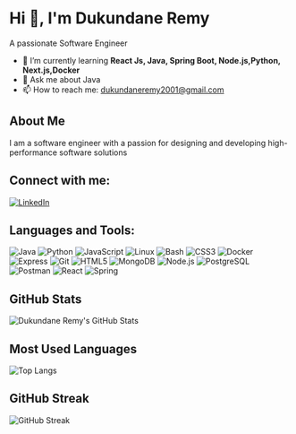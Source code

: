 # Hi 👋, I'm Dukundane Remy

A passionate Software Engineer

- 🌱 I’m currently learning **React Js, Java, Spring Boot, Node.js,Python, Next.js,Docker**
- 💬 Ask me about Java
- 📫 How to reach me: dukundaneremy2001@gmail.com

 ## About Me
  I am a software engineer with a passion for designing and developing high-performance software solutions

## Connect with me:

[![LinkedIn](https://img.shields.io/badge/LinkedIn-Remy--Dukundane-blue)]([https://www.linkedin.com/in/dukundane-remy-083157240/])

## Languages and Tools:

![Java](https://img.shields.io/badge/-Java-05122A?style=flat&logo=java&logoColor=007396)
![Python](https://img.shields.io/badge/-Python-05122A?style=flat&logo=python&logoColor=3776AB)
![JavaScript](https://img.shields.io/badge/-JavaScript-05122A?style=flat&logo=javascript&logoColor=F7DF1E)
![Linux](https://img.shields.io/badge/-Linux-05122A?style=flat&logo=linux&logoColor=FCC624)
![Bash](https://img.shields.io/badge/-Bash-05122A?style=flat&logo=gnu-bash&logoColor=white)
![CSS3](https://img.shields.io/badge/-CSS3-05122A?style=flat&logo=css3&logoColor=1572B6)
![Docker](https://img.shields.io/badge/-Docker-05122A?style=flat&logo=docker)
![Express](https://img.shields.io/badge/-Express-05122A?style=flat&logo=express)
![Git](https://img.shields.io/badge/-Git-05122A?style=flat&logo=git)
![HTML5](https://img.shields.io/badge/-HTML5-05122A?style=flat&logo=html5&logoColor=E34F26)
![MongoDB](https://img.shields.io/badge/-MongoDB-05122A?style=flat&logo=mongodb&logoColor=47A248)
![Node.js](https://img.shields.io/badge/-Node.js-05122A?style=flat&logo=node.js&logoColor=339933)
![PostgreSQL](https://img.shields.io/badge/-PostgreSQL-05122A?style=flat&logo=postgresql&logoColor=336791)
![Postman](https://img.shields.io/badge/-Postman-05122A?style=flat&logo=postman)
![React](https://img.shields.io/badge/-React-05122A?style=flat&logo=react)
![Spring](https://img.shields.io/badge/-Spring-05122A?style=flat&logo=spring&logoColor=6DB33F)

## GitHub Stats

![Dukundane Remy's GitHub Stats](https://github-readme-stats.vercel.app/api?username=remy000&show_icons=true&theme=radical)

## Most Used Languages

![Top Langs](https://github-readme-stats.vercel.app/api/top-langs/?username=remy000&layout=compact&theme=radical)
## GitHub Streak

![GitHub Streak](https://github-readme-streak-stats.herokuapp.com/?user=remy000&theme=radical)



